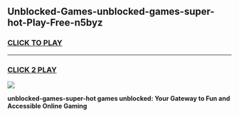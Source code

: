 
## Unblocked-Games-unblocked-games-super-hot-Play-Free-n5byz
<h3>
<a href="https://premium76.site?title=unblocked-games-super-hot&ref=24M">CLICK TO PLAY</a></h3>
<hr>

<h3>
<a href="https://premium76.site?title=unblocked-games-super-hot&ref=24M">CLICK 2 PLAY</a>
  
</h3>

<a href="https://premium76.site?title=unblocked-games-super-hot&ref=24M"><img src="https://clearcache.store/games.png"></a>


**unblocked-games-super-hot games unblocked: Your Gateway to Fun and Accessible Online Gaming**
